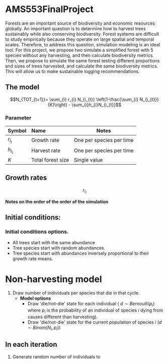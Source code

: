 # AMS553FinalProject

Forests are an important source of biodiversity and economic resources globally. An important question is to determine how to harvest trees sustainably while also conserving biodiversity. Forest systems are difficult to study empirically because they operate on large spatial and temporal scales. Therefore, to address this question, simulation modeling is an ideal tool. For this project, we propose two simulate a simplified forest with 5 species without any harvesting, and then calculate biodiversity metrics. Then, we propose to simulate the same forest testing different proportions and sizes of trees harvested, and calculate the same biodiversity metrics. This will allow us to make sustainable logging recommendations. 

## The model

$$N_{TOT_{t+1}}= \sum_{i} r_{i} N_{i_{t}} \left(1-\frac{\sum_{i} N_{i_{t}}}{K}\right) - \sum_{i}h_{i}N_{i_{t}}$$


### Parameter

| Symbol | Name  | Notes       |
| ------|:------ | ----------- |
|$r_{i_{t}}$| Growth rate | One per species per time |
| $h_{i_{t}}$      | Harvest rate       |   One per species per time          |
| $K$  | Total forest size       |  Single value |


## Growth rates

$$r_{i_{t}}$$


**Notes on the order of the order of the simulation**

## Initial conditions:

### Initial conditions options.
* All trees start with the same abundance
* Tree species start with random abundances.
* Tree species start with abundances inversely proportional to their growth rate means.


# Non-harvesting model

1. Draw number of individuals per species that die in that cycle.
   * **Model options**
     * Draw 'die/not-die' state for each individual ( $d \sim Bernoulli(p_{i})$ where $p_{i}$ is the probability of an individual of species $i$ dying from causes different than harvesting).
     * Draw 'die/not-die' state for the current population of species $i$ ($d \sim Binom(N_{i},p_{i})$)

## In each iteration

1) Generate random number of individuals to










